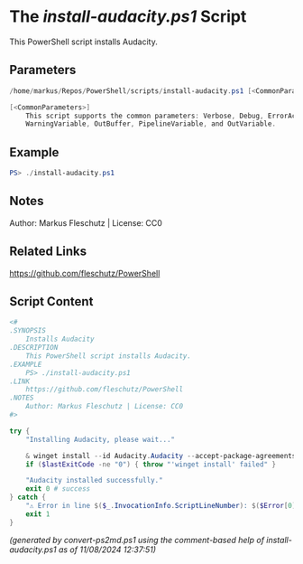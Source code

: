 The *install-audacity.ps1* Script
===========================

This PowerShell script installs Audacity.

Parameters
----------
```powershell
/home/markus/Repos/PowerShell/scripts/install-audacity.ps1 [<CommonParameters>]

[<CommonParameters>]
    This script supports the common parameters: Verbose, Debug, ErrorAction, ErrorVariable, WarningAction, 
    WarningVariable, OutBuffer, PipelineVariable, and OutVariable.
```

Example
-------
```powershell
PS> ./install-audacity.ps1

```

Notes
-----
Author: Markus Fleschutz | License: CC0

Related Links
-------------
https://github.com/fleschutz/PowerShell

Script Content
--------------
```powershell
<#
.SYNOPSIS
	Installs Audacity
.DESCRIPTION
	This PowerShell script installs Audacity.
.EXAMPLE
	PS> ./install-audacity.ps1
.LINK
	https://github.com/fleschutz/PowerShell
.NOTES
	Author: Markus Fleschutz | License: CC0
#>

try {
	"Installing Audacity, please wait..."

	& winget install --id Audacity.Audacity --accept-package-agreements --accept-source-agreements
	if ($lastExitCode -ne "0") { throw "'winget install' failed" }

	"Audacity installed successfully."
	exit 0 # success
} catch {
	"⚠️ Error in line $($_.InvocationInfo.ScriptLineNumber): $($Error[0])"
	exit 1
}
```

*(generated by convert-ps2md.ps1 using the comment-based help of install-audacity.ps1 as of 11/08/2024 12:37:51)*
